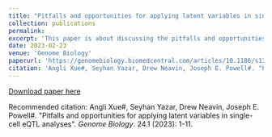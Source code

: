 ```yaml
---
title: "Pitfalls and opportunities for applying latent variables in single-cell eQTL analyses"
collection: publications
permalink: 
excerpt: 'This paper is about discussing the pitfalls and opportunities when using latent variables in the single-cell eQTL mapping analysis.'
date: 2023-02-23
venue: 'Genome Biology'
paperurl: 'https://genomebiology.biomedcentral.com/articles/10.1186/s13059-023-02873-5'
citation: 'Angli Xue#, Seyhan Yazar, Drew Neavin, Joseph E. Powell#. "Pitfalls and opportunities for applying latent variables in single-cell eQTL analyses". <i>Genome Biology</i>. 24.1 (2023): 1-11.'
---
```


[Download paper here](https://genomebiology.biomedcentral.com/counter/pdf/10.1186/s13059-023-02873-5.pdf)

Recommended citation: Angli Xue#, Seyhan Yazar, Drew Neavin, Joseph E. Powell#. "Pitfalls and opportunities for applying latent variables in single-cell eQTL analyses". <i>Genome Biology</i>. 24.1 (2023): 1-11.
